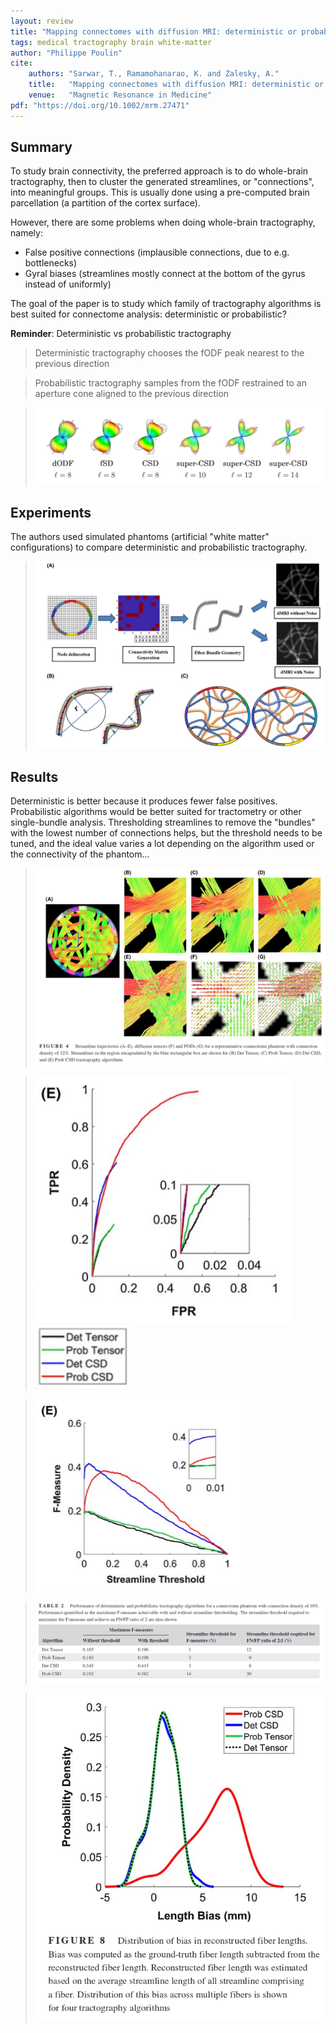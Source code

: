 ```yaml
---
layout: review
title: "Mapping connectomes with diffusion MRI: deterministic or probabilistic tractography?"
tags: medical tractography brain white-matter
author: "Philippe Poulin"
cite:
    authors: "Sarwar, T., Ramamohanarao, K. and Zalesky, A."
    title:   "Mapping connectomes with diffusion MRI: deterministic or probabilistic tractography?"
    venue:   "Magnetic Resonance in Medicine"
pdf: "https://doi.org/10.1002/mrm.27471"
---
```


## Summary

To study brain connectivity, the preferred approach is to do whole-brain tractography, then to cluster the generated streamlines, or "connections", into meaningful groups. This is usually done using a pre-computed brain parcellation (a partition of the cortex surface).

However, there are some problems when doing whole-brain tractography, namely: 
- False positive connections (implausible connections, due to e.g. bottlenecks)
- Gyral biases (streamlines mostly connect at the bottom of the gyrus instead of uniformly)


The goal of the paper is to study which family of tractography algorithms is best suited for connectome analysis: deterministic or probabilistic?

**Reminder**: Deterministic vs probabilistic tractography
> Deterministic tractography chooses the fODF peak nearest to the previous direction

> Probabilistic tractography samples from the fODF restrained to an aperture cone aligned to the previous direction

> ![](/deep-learning/images/dmri-connectivity/odfs.png)


## Experiments

The authors used simulated phantoms (artificial "white matter" configurations) to compare deterministic and probabilistic tractography.

> ![](/deep-learning/images/dmri-connectivity/figure1.png)

## Results

Deterministic is better because it produces fewer false positives. Probabilistic algorithms would be better suited for tractometry or other single-bundle analysis.
Thresholding streamlines to remove the "bundles" with the lowest number of connections helps, but the threshold needs to be tuned, and the ideal value varies a lot depending on the algorithm used or the connectivity of the phantom...

> ![](/deep-learning/images/dmri-connectivity/figure4.png)


> ![](/deep-learning/images/dmri-connectivity/figure5.png)
> ![](/deep-learning/images/dmri-connectivity/figure5-6-legend.png)

> ![](/deep-learning/images/dmri-connectivity/figure6.png)


> ![](/deep-learning/images/dmri-connectivity/table2.png)

> ![](/deep-learning/images/dmri-connectivity/figure8.png)